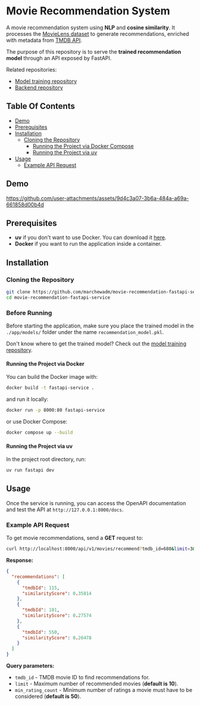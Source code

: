 # Movie Recommendation System

A movie recommendation system using **NLP** and **cosine similarity**.
It processes the [MovieLens dataset](https://grouplens.org/datasets/movielens/) to generate recommendations, enriched with metadata from [TMDB API](https://developer.themoviedb.org/).

The purpose of this repository is to serve the **trained recommendation model** through an API exposed by FastAPI.

Related repositories:
- [Model training repository](https://github.com/marchewadm/movie-recommendation-model)
- [Backend repository](https://github.com/marchewadm/movie-recommendation-backend)

## Table Of Contents

- [Demo](#demo)
- [Prerequisites](#prerequisites)
- [Installation](#installation)
    - [Cloning the Repository](#cloning-the-repository)
      - [Running the Project via Docker Compose](#running-the-project-via-docker-compose)
      - [Running the Project via uv](#running-the-project-via-uv)
- [Usage](#usage)
    - [Example API Request](#example-api-request) 

## Demo

https://github.com/user-attachments/assets/9d4c3a07-3b6a-484a-a69a-661858d00b4d

## Prerequisites

- **uv** if you don't want to use Docker. You can download it [here](https://docs.astral.sh/uv/).
- **Docker** if you want to run the application inside a container.

## Installation

### Cloning the Repository

```bash
git clone https://github.com/marchewadm/movie-recommendation-fastapi-service.git
cd movie-recommendation-fastapi-service
```

### Before Running

Before starting the application, make sure you place the trained model in the `./app/models/` folder under the name `recommendation_model.pkl`.

Don't know where to get the trained model? Check out the [model training repository](https://github.com/marchewadm/movie-recommendation-model).

#### Running the Project via Docker

You can build the Docker image with:

```bash
docker build -t fastapi-service .
```

and run it locally:

```bash
docker run -p 8000:80 fastapi-service
```

or use Docker Compose:

```bash
docker compose up --build
```

#### Running the Project via uv

In the project root directory, run:

```bash
uv run fastapi dev
```

## Usage

Once the service is running, you can access the OpenAPI documentation and test the API at `http://127.0.0.1:8000/docs`.

### Example API Request

To get movie recommendations, send a **GET** request to:

```bash
curl http://localhost:8000/api/v1/movies/recommend?tmdb_id=680&limit=3&min_rating_count=50
```

**Response:**

```json
{
  "recommendations": [
    {
      "tmdbId": 115,
      "similarityScore": 0.35814
    },
    {
      "tmdbId": 101,
      "similarityScore": 0.27574
    },
    {
      "tmdbId": 550,
      "similarityScore": 0.26478
    }
  ]
}
```

**Query parameters:**

- `tmdb_id` - TMDB movie ID to find recommendations for.
- `limit` - Maximum number of recommended movies (**default is 10**).
- `min_rating_count` - Minimum number of ratings a movie must have to be considered (**default is 50**).

